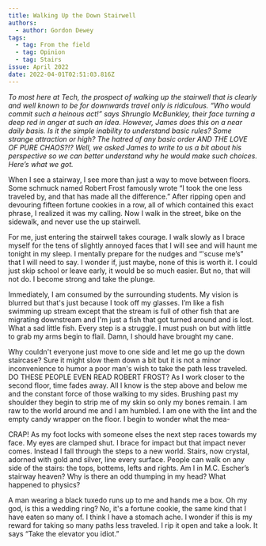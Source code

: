 ```yaml
---
title: Walking Up the Down Stairwell
authors:
  - author: Gordon Dewey
tags:
  - tag: From the field
  - tag: Opinion
  - tag: Stairs
issue: April 2022
date: 2022-04-01T02:51:03.816Z
---
```

*To most here at Tech, the prospect of walking up the stairwell that is clearly and well known to be for downwards travel only is ridiculous. “Who would commit such a heinous act!” says Shrunglo McBunkley, their face turning a deep red in anger at such an idea. However, James does this on a near daily basis. Is it the simple inability to understand basic rules? Some strange attraction or high? The hatred of any basic order AND THE LOVE OF PURE CHAOS?!? Well, we asked James to write to us a bit about his perspective so we can better understand why he would make such choices. Here’s what we got.*

When I see a stairway, I see more than just a way to move between floors. Some schmuck named Robert Frost famously wrote “I took the one less traveled by, and that has made all the difference.” After ripping open and devouring fifteen fortune cookies in a row, all of which contained this exact phrase, I realized it was my calling. Now I walk in the street, bike on the sidewalk, and never use the up stairwell.

For me, just entering the stairwell takes courage. I walk slowly as I brace myself for the tens of slightly annoyed faces that I will see and will haunt me tonight in my sleep. I mentally prepare for the nudges and “'scuse me’s” that I will need to say. I wonder if, just maybe, none of this is worth it. I could just skip school or leave early, it would be so much easier. But no, that will not do. I become strong and take the plunge. 

Immediately, I am consumed by the surrounding students. My vision is blurred but that's just because I took off my glasses. I’m like a fish swimming up stream except that the stream is full of other fish that are migrating downstream and I'm just a fish that got turned around and is lost. What a sad little fish. Every step is a struggle. I must push on but with little to grab my arms begin to flail. Damn, I should have brought my cane.

Why couldn't everyone just move to one side and let me go up the down staircase? Sure it might slow them down a bit but it is not a minor inconvenience to humor a poor man's wish to take the path less traveled. DO THESE PEOPLE EVEN READ ROBERT FROST? As I work closer to the second floor, time fades away. All I know is the step above and below me and the constant force of those walking to my sides. Brushing past my shoulder they begin to strip me of my skin so only my bones remain. I am raw to the world around me and I am humbled. I am one with the lint and the empty candy wrapper on the floor. I begin to wonder what the mea-

CRAP! As my foot locks with someone elses the next step races towards my face. My eyes are clamped shut. I brace for impact but that impact never comes. Instead I fall through the steps to a new world. Stairs, now crystal, adorned with gold and silver, line every surface. People can walk on any side of the stairs: the tops, bottems, lefts and rights. Am I in M.C. Escher’s stairway heaven? Why is there an odd thumping in my head? What happened to physics? 

A man wearing a black tuxedo runs up to me and hands me a box. Oh my god, is this a wedding ring? No, it's a fortune cookie, the same kind that I have eaten so many of. I think I have a stomach ache. I wonder if this is my reward for taking so many paths less traveled. I rip it open and take a look. It says “Take the elevator you idiot.”